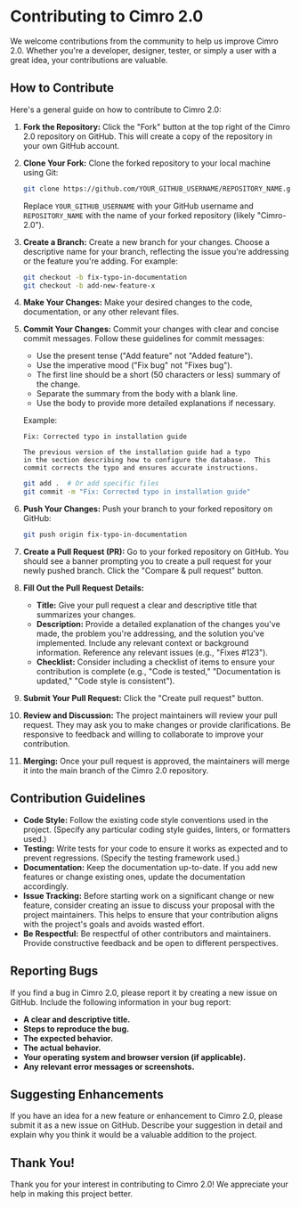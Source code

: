 # Contributing to Cimro 2.0

We welcome contributions from the community to help us improve Cimro 2.0. Whether you're a developer, designer, tester, or simply a user with a great idea, your contributions are valuable.

## How to Contribute

Here's a general guide on how to contribute to Cimro 2.0:

1.  **Fork the Repository:**  Click the "Fork" button at the top right of the Cimro 2.0 repository on GitHub. This will create a copy of the repository in your own GitHub account.

2.  **Clone Your Fork:**  Clone the forked repository to your local machine using Git:

    ```bash
    git clone https://github.com/YOUR_GITHUB_USERNAME/REPOSITORY_NAME.git
    ```

    Replace `YOUR_GITHUB_USERNAME` with your GitHub username and `REPOSITORY_NAME` with the name of your forked repository (likely "Cimro-2.0").

3.  **Create a Branch:** Create a new branch for your changes.  Choose a descriptive name for your branch, reflecting the issue you're addressing or the feature you're adding.  For example:

    ```bash
    git checkout -b fix-typo-in-documentation
    git checkout -b add-new-feature-x
    ```

4.  **Make Your Changes:**  Make your desired changes to the code, documentation, or any other relevant files.

5.  **Commit Your Changes:**  Commit your changes with clear and concise commit messages.  Follow these guidelines for commit messages:

    *   Use the present tense ("Add feature" not "Added feature").
    *   Use the imperative mood ("Fix bug" not "Fixes bug").
    *   The first line should be a short (50 characters or less) summary of the change.
    *   Separate the summary from the body with a blank line.
    *   Use the body to provide more detailed explanations if necessary.

    Example:

    ```
    Fix: Corrected typo in installation guide

    The previous version of the installation guide had a typo
    in the section describing how to configure the database.  This
    commit corrects the typo and ensures accurate instructions.
    ```

    ```bash
    git add .  # Or add specific files
    git commit -m "Fix: Corrected typo in installation guide"
    ```

6.  **Push Your Changes:** Push your branch to your forked repository on GitHub:

    ```bash
    git push origin fix-typo-in-documentation
    ```

7.  **Create a Pull Request (PR):** Go to your forked repository on GitHub.  You should see a banner prompting you to create a pull request for your newly pushed branch.  Click the "Compare & pull request" button.

8.  **Fill Out the Pull Request Details:**

    *   **Title:**  Give your pull request a clear and descriptive title that summarizes your changes.
    *   **Description:** Provide a detailed explanation of the changes you've made, the problem you're addressing, and the solution you've implemented.  Include any relevant context or background information.  Reference any relevant issues (e.g., "Fixes #123").
    *   **Checklist:** Consider including a checklist of items to ensure your contribution is complete (e.g., "Code is tested," "Documentation is updated," "Code style is consistent").

9.  **Submit Your Pull Request:** Click the "Create pull request" button.

10. **Review and Discussion:**  The project maintainers will review your pull request.  They may ask you to make changes or provide clarifications.  Be responsive to feedback and willing to collaborate to improve your contribution.

11. **Merging:**  Once your pull request is approved, the maintainers will merge it into the main branch of the Cimro 2.0 repository.

## Contribution Guidelines

*   **Code Style:**  Follow the existing code style conventions used in the project.  (Specify any particular coding style guides, linters, or formatters used.)
*   **Testing:**  Write tests for your code to ensure it works as expected and to prevent regressions.  (Specify the testing framework used.)
*   **Documentation:**  Keep the documentation up-to-date.  If you add new features or change existing ones, update the documentation accordingly.
*   **Issue Tracking:**  Before starting work on a significant change or new feature, consider creating an issue to discuss your proposal with the project maintainers.  This helps to ensure that your contribution aligns with the project's goals and avoids wasted effort.
*   **Be Respectful:**  Be respectful of other contributors and maintainers.  Provide constructive feedback and be open to different perspectives.

## Reporting Bugs

If you find a bug in Cimro 2.0, please report it by creating a new issue on GitHub.  Include the following information in your bug report:

*   **A clear and descriptive title.**
*   **Steps to reproduce the bug.**
*   **The expected behavior.**
*   **The actual behavior.**
*   **Your operating system and browser version (if applicable).**
*   **Any relevant error messages or screenshots.**

## Suggesting Enhancements

If you have an idea for a new feature or enhancement to Cimro 2.0, please submit it as a new issue on GitHub.  Describe your suggestion in detail and explain why you think it would be a valuable addition to the project.

## Thank You!

Thank you for your interest in contributing to Cimro 2.0!  We appreciate your help in making this project better.
